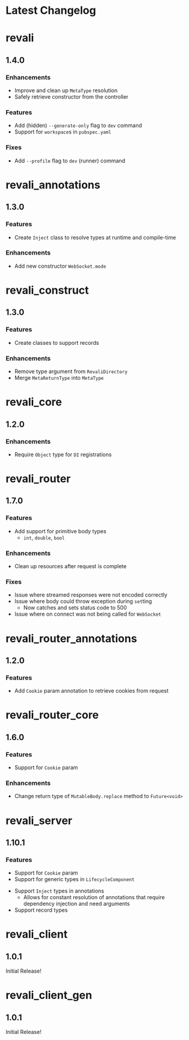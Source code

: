 <!-- markdownlint-disable MD024 -->

# Latest Changelog

<!-- REVALI -->

# revali

## 1.4.0

### Enhancements

- Improve and clean up `MetaType` resolution
- Safely retrieve constructor from the controller

### Features

- Add (hidden) `--generate-only` flag to `dev` command
- Support for `workspace`s in `pubspec.yaml`

### Fixes

- Add `--profile` flag to `dev` (runner) command

# revali_annotations

## 1.3.0

### Features

- Create `Inject` class to resolve types at runtime and compile-time

### Enhancements

- Add new constructor `WebSocket.mode`

# revali_construct

## 1.3.0

### Features

- Create classes to support records

### Enhancements

- Remove type argument from `RevaliDirectory`
- Merge `MetaReturnType` into `MetaType`

# revali_core

## 1.2.0

### Enhancements

- Require `Object` type for `DI` registrations

<!-- REVALI ROUTER -->

# revali_router

## 1.7.0

### Features

- Add support for primitive body types
  - `int`, `double`, `bool`

### Enhancements

- Clean up resources after request is complete

### Fixes

- Issue where streamed responses were not encoded correctly
- Issue where body could throw exception during `set`ting
  - Now catches and sets status code to 500
- Issue where on connect was not being called for `WebSocket`

# revali_router_annotations

## 1.2.0

### Features

- Add `Cookie` param annotation to retrieve cookies from request

# revali_router_core

## 1.6.0

### Features

- Support for `Cookie` param

### Enhancements

- Change return type of `MutableBody.replace` method to `Future<void>`

<!-- CONSTRUCTS -->

# revali_server

## 1.10.1

### Features

- Support for `Cookie` param
- Support for generic types in `LifecycleComponent`
<!-- Add docs for Inject! -->
- Support `Inject` types in annotations
  - Allows for constant resolution of annotations that require dependency injection and need arguments
- Support record types

<!-- REVALI CLIENT -->

# revali_client

## 1.0.1

Initial Release!

# revali_client_gen

## 1.0.1

Initial Release!
